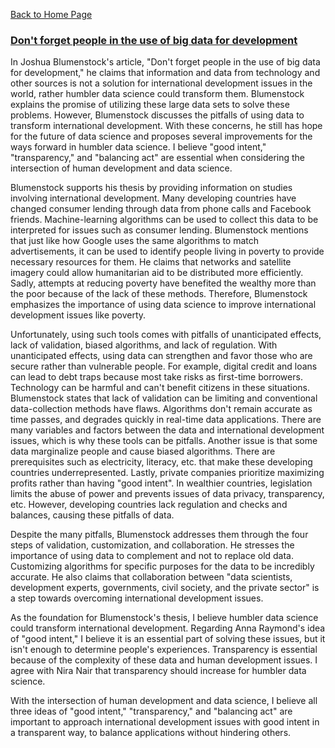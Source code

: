 [Back to Home Page](https://grace-yoon1.github.io/DATA150/)

### [Don't forget people in the use of big data for development](https://www.nature.com/articles/d41586-018-06215-5)

In Joshua Blumenstock's article, "Don't forget people in the use of big data for development," he claims that information and data from technology and other sources is not a solution for international development issues in the world, rather humbler data science could transform them. Blumenstock explains the promise of utilizing these large data sets to solve these problems. However, Blumenstock discusses the pitfalls of using data to transform international development. With these concerns, he still has hope for the future of data science and proposes several improvements for the ways forward in humbler data science. I believe "good intent," "transparency," and "balancing act" are essential when considering the intersection of human development and data science.

Blumenstock supports his thesis by providing information on studies involving international development. Many developing countries have changed consumer lending through data from phone calls and Facebook friends. Machine-learning algorithms can be used to collect this data to be interpreted for issues such as consumer lending. Blumenstock mentions that just like how Google uses the same algorithms to match advertisements, it can be used to identify people living in poverty to provide necessary resources for them. He claims that networks and satellite imagery could allow humanitarian aid to be distributed more efficiently. Sadly, attempts at reducing poverty have benefited the wealthy more than the poor because of the lack of these methods. Therefore, Blumenstock emphasizes the importance of using data science to improve international development issues like poverty.

Unfortunately, using such tools comes with pitfalls of unanticipated effects, lack of validation, biased algorithms, and lack of regulation. With unanticipated effects, using data can strengthen and favor those who are secure rather than vulnerable people. For example, digital credit and loans can lead to debt traps because most take risks as first-time borrowers. Technology can be harmful and can't benefit citizens in these situations. Blumenstock states that lack of validation can be limiting and conventional data-collection methods have flaws. Algorithms don't remain accurate as time passes, and degrades quickly in real-time data applications. There are many variables and factors between the data and international development issues, which is why these tools can be pitfalls. Another issue is that some data marginalize people and cause biased algorithms. There are prerequisites such as electricity, literacy, etc. that make these developing countries underrepresented. Lastly, private companies prioritize maximizing profits rather than having "good intent". In wealthier countries, legislation limits the abuse of power and prevents issues of data privacy, transparency, etc. However, developing countries lack regulation and checks and balances, causing these pitfalls of data.

Despite the many pitfalls, Blumenstock addresses them through the four steps of validation, customization, and collaboration. He stresses the importance of using data to complement and not to replace old data. Customizing algorithms for specific purposes for the data to be incredibly accurate. He also claims that collaboration between "data scientists, development experts, governments, civil society, and the private sector" is a step towards overcoming international development issues.

As the foundation for Blumenstock's thesis, I believe humbler data science could transform international development. Regarding Anna Raymond's idea of "good intent," I believe it is an essential part of solving these issues, but it isn't enough to determine people's experiences. Transparency is essential because of the complexity of these data and human development issues. I agree with Nira Nair that transparency should increase for humbler data science. 

With the intersection of human development and data science, I believe all three ideas of "good intent," "transparency," and "balancing act" are important to approach international development issues with good intent in a transparent way, to balance applications without hindering others.
